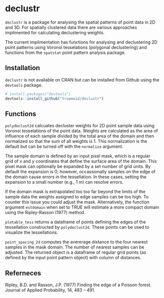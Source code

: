 # declustr

`declustr` is a package for analysing the spatial patterns of point data in 
2D and 3D. For spatially clustered data there are various approaches
implimented for calculating declustering weights.

The current implimentation has functions for analysing and declustering 2D point
patterns using Voronoi tesselations (polygonal declustering) and functions from 
the `spatstat` point pattern analysis package.

## Installation

`declustr` is not available on CRAN but can be installed from Github using the
`devtools` package.

``` r
# install.packages("devtools")
devtools::install_github("truemoid/declustr")
```

## Functions

`polydeclust2d` calcuates decluster weights for 2D point sample data using
Voronoi tesselations of the point data. Weights are calculated as the area of
influence of each sample divided by the total area of the domain and then
normalized so that the sum of all weights is 1. This normalization is the
default but can be turned off with the `normalize` argument.

The sample domain is defined by an input pixel mask, which is a regular grid of 
x and y coordinates that define the surface area of the domain. This pixel mask
can optionally be expanded by a set number of grid units. By default the 
expansion is 0; however, occassionally samples on the edge of the domain cause
errors in the tessellation. In these cases, setting the expansion to a small
number (e.g., 1 m) can resolve errors.

If the domain mask is extrapolated too too far beyond the limits of the sample
data the weights assigned to edge samples can be too high. To counter this issue
you could adjust the mask. Alternatively, the function argument `estdomain` when
set to TRUE will estimate a more compact domain using the Ripley-Rasson (1977)
method.

`plotable_tess` returns a dataframe of points defining the edges of the
tessellation constructed by `polydeclust2d`. These points can be used to
visualize the tessellations.

`point_spacing_2d` computes the avererage distance to the four nearest samples
in the mask domain. The number of nearest samples can be adjusted. The returned
object is a dataframe of regular grid points (as defined by the input point
pattern object) with column of distances.

## Referneces

Ripley, B.D. and Rasson, J.P. (1977) Finding the edge of a Poisson forest.
Journal of Applied Probability, 14, 483 – 491.
